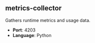## metrics-collector

Gathers runtime metrics and usage data.

- **Port**: 4203
- **Language**: Python
